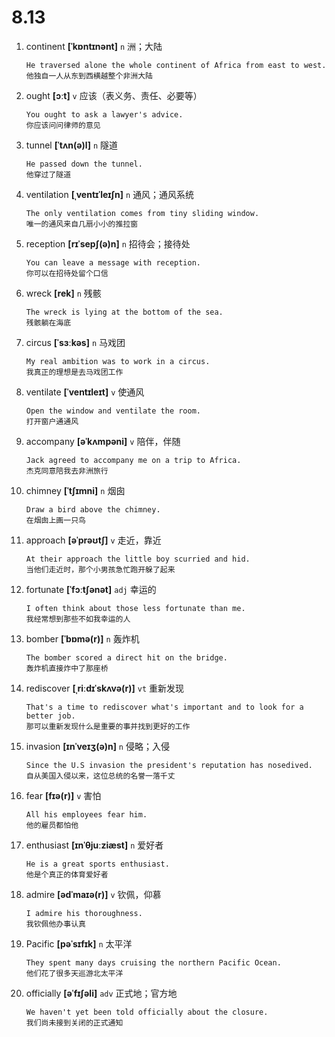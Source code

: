 # 8.13

1. continent **[ˈkɒntɪnənt]** `n` 洲；大陆

   ```
   He traversed alone the whole continent of Africa from east to west.
   他独自一人从东到西横越整个非洲大陆
   ```

2. ought **[ɔːt]** `v` 应该（表义务、责任、必要等）

   ```
   You ought to ask a lawyer's advice.
   你应该问问律师的意见
   ```

3. tunnel **[ˈtʌn(ə)l]** `n` 隧道

   ```
   He passed down the tunnel.
   他穿过了隧道
   ```

4. ventilation **[ˌventɪˈleɪʃn]** `n` 通风；通风系统

   ```
   The only ventilation comes from tiny sliding window.
   唯一的通风来自几扇小小的推拉窗
   ```

5. reception **[rɪˈsepʃ(ə)n]** `n` 招待会；接待处

   ```
   You can leave a message with reception.
   你可以在招待处留个口信
   ```

6. wreck **[rek]** `n` 残骸

   ```
   The wreck is lying at the bottom of the sea.
   残骸躺在海底
   ```

7. circus **[ˈsɜːkəs]** `n` 马戏团

   ```
   My real ambition was to work in a circus.
   我真正的理想是去马戏团工作
   ```

8. ventilate **[ˈventɪleɪt]** `v` 使通风

   ```
   Open the window and ventilate the room.
   打开窗户通通风
   ```

9. accompany **[əˈkʌmpəni]** `v` 陪伴，伴随

   ```
   Jack agreed to accompany me on a trip to Africa.
   杰克同意陪我去非洲旅行
   ```

10. chimney **[ˈtʃɪmni]** `n` 烟囱

    ```
    Draw a bird above the chimney.
    在烟囱上画一只鸟
    ```

11. approach **[əˈprəʊtʃ]** `v` 走近，靠近

    ```
    At their approach the little boy scurried and hid.
    当他们走近时，那个小男孩急忙跑开躲了起来
    ```

12. fortunate **[ˈfɔːtʃənət]** `adj` 幸运的

    ```
    I often think about those less fortunate than me.
    我经常想到那些不如我幸运的人
    ```

13. bomber **[ˈbɒmə(r)]** `n` 轰炸机

    ```
    The bomber scored a direct hit on the bridge.
    轰炸机直接炸中了那座桥
    ```

14. rediscover **[ˌriːdɪˈskʌvə(r)]** `vt` 重新发现

    ```
    That's a time to rediscover what's important and to look for a better job.
    那可以重新发现什么是重要的事并找到更好的工作
    ```

15. invasion **[ɪnˈveɪʒ(ə)n]** `n` 侵略；入侵

    ```
    Since the U.S invasion the president's reputation has nosedived.
    自从美国入侵以来，这位总统的名誉一落千丈
    ```

16. fear **[fɪə(r)]** `v` 害怕

    ```
    All his employees fear him.
    他的雇员都怕他
    ```

17. enthusiast **[ɪnˈθjuːziæst]** `n` 爱好者

    ```
    He is a great sports enthusiast.
    他是个真正的体育爱好者
    ```

18. admire **[ədˈmaɪə(r)]** `v` 钦佩，仰慕

    ```
    I admire his thoroughness.
    我钦佩他办事认真
    ```

19. Pacific **[pəˈsɪfɪk]** `n` 太平洋

    ```
    They spent many days cruising the northern Pacific Ocean.
    他们花了很多天巡游北太平洋
    ```

20. officially **[əˈfɪʃəli]** `adv` 正式地；官方地
    ```
    We haven't yet been told officially about the closure.
    我们尚未接到关闭的正式通知
    ```
